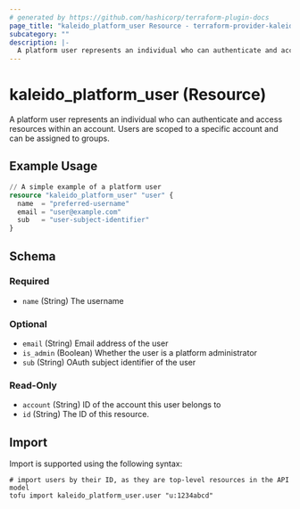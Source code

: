 ```yaml
---
# generated by https://github.com/hashicorp/terraform-plugin-docs
page_title: "kaleido_platform_user Resource - terraform-provider-kaleido"
subcategory: ""
description: |-
  A platform user represents an individual who can authenticate and access resources within an account. Users are scoped to a specific account and can be assigned to groups.
---
```


# kaleido_platform_user (Resource)

A platform user represents an individual who can authenticate and access resources within an account. Users are scoped to a specific account and can be assigned to groups.

## Example Usage

```terraform
// A simple example of a platform user
resource "kaleido_platform_user" "user" {
  name  = "preferred-username"
  email = "user@example.com"
  sub   = "user-subject-identifier"
}
```

<!-- schema generated by tfplugindocs -->
## Schema

### Required

- `name` (String) The username

### Optional

- `email` (String) Email address of the user
- `is_admin` (Boolean) Whether the user is a platform administrator
- `sub` (String) OAuth subject identifier of the user

### Read-Only

- `account` (String) ID of the account this user belongs to
- `id` (String) The ID of this resource.

## Import

Import is supported using the following syntax:

```shell
# import users by their ID, as they are top-level resources in the API model
tofu import kaleido_platform_user.user "u:1234abcd"
```
